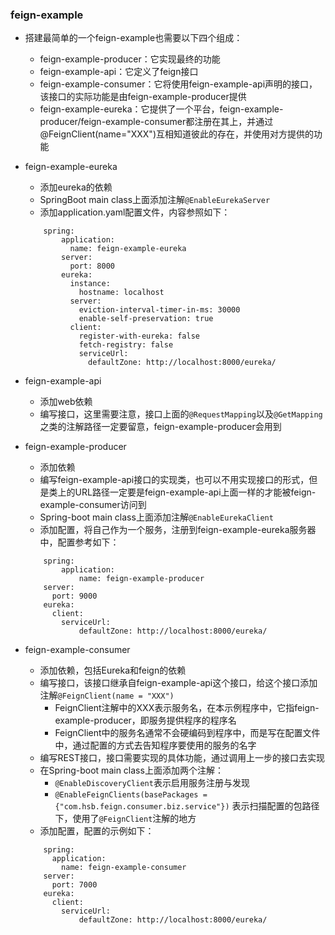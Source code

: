 ### feign-example
- 搭建最简单的一个feign-example也需要以下四个组成：
	- feign-example-producer：它实现最终的功能
	- feign-example-api：它定义了feign接口
	- feign-example-consumer：它将使用feign-example-api声明的接口，该接口的实际功能是由feign-example-producer提供
    - feign-example-eureka：它提供了一个平台，feign-example-producer/feign-example-consumer都注册在其上，并通过@FeignClient(name="XXX")互相知道彼此的存在，并使用对方提供的功能

- feign-example-eureka
	- 添加eureka的依赖
	- SpringBoot main class上面添加注解`@EnableEurekaServer`
	- 添加application.yaml配置文件，内容参照如下：
	```
        spring:
            application:
              name: feign-example-eureka
            server:
              port: 8000
            eureka:
              instance:
                hostname: localhost
              server:
                eviction-interval-timer-in-ms: 30000
                enable-self-preservation: true
              client:
                register-with-eureka: false
                fetch-registry: false
                serviceUrl:
                  defaultZone: http://localhost:8000/eureka/
    ```

- feign-example-api
	- 添加web依赖
	- 编写接口，这里需要注意，接口上面的`@RequestMapping`以及`@GetMapping`之类的注解路径一定要留意，feign-example-producer会用到

- feign-example-producer
	- 添加依赖
	- 编写feign-example-api接口的实现类，也可以不用实现接口的形式，但是类上的URL路径一定要是feign-example-api上面一样的才能被feign-example-consumer访问到
	- Spring-boot main class上面添加注解`@EnableEurekaClient`
	- 添加配置，将自己作为一个服务，注册到feign-example-eureka服务器中，配置参考如下：
	```
        spring:
            application:
                name: feign-example-producer
        server:
          port: 9000
        eureka:
          client:
            serviceUrl:
                defaultZone: http://localhost:8000/eureka/
    ```

- feign-example-consumer
	- 添加依赖，包括Eureka和feign的依赖
	- 编写接口，该接口继承自feign-example-api这个接口，给这个接口添加注解`@FeignClient(name = "XXX")`
		- FeignClient注解中的XXX表示服务名，在本示例程序中，它指feign-example-producer，即服务提供程序的程序名
		- FeignClient中的服务名通常不会硬编码到程序中，而是写在配置文件中，通过配置的方式去告知程序要使用的服务的名字
	- 编写REST接口，接口需要实现的具体功能，通过调用上一步的接口去实现
	- 在Spring-boot main class上面添加两个注解：
		- `@EnableDiscoveryClient`表示启用服务注册与发现
		- `@EnableFeignClients(basePackages = {"com.hsb.feign.consumer.biz.service"})` 表示扫描配置的包路径下，使用了`@FeignClient`注解的地方
	- 添加配置，配置的示例如下：
	```
        spring:
          application:
            name: feign-example-consumer
        server:
          port: 7000
        eureka:
          client:
            serviceUrl:
                defaultZone: http://localhost:8000/eureka/
    ```